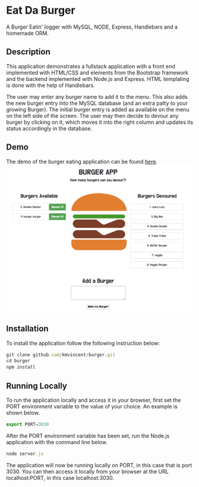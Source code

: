 # Eat Da Burger

A Burger Eatin' logger with MySQL, NODE, Express, Handlebars and a homemade ORM. 

## Description
This applicaiton demonstrates a fullstack application with a front end implemented with HTML/CSS and elements from the Bootstrap framework and the backend implemented with Node.js and Express. HTML templating is done with the help of Handlebars.

The user may enter any burger name to add it to the menu. This also adds the new burger entry into the MySQL database (and an extra patty to your growing Burger). The initial burger entry is added as available on the menu on the left side of the screen. The user may then decide to devour any burger by clicking on it, which moves it into the right column and updates its status accordingly in the database. 

## Demo
The demo of the burger eating application can be found [here](https://salty-ravine-74160.herokuapp.com/).
![Screenshot](burger.png)

## Installation
To install the application follow the following instruction below:
```javascript
git clone github.com/kmvincent/burger.git
cd burger
npm install
```

## Running Locally
To run the application locally and access it in your browser, first set the PORT environment variable to the value of your choice. An example is shown below.
```javascript
export PORT=3030
```
After the PORT environment variable has been set, run the Node.js application with the command line below.
```javascript
node server.js
```
The application will now be running locally on PORT, in this case that is port 3030. You can then access it locally from your browser at the URL localhost:PORT, in this case localhost:3030.
